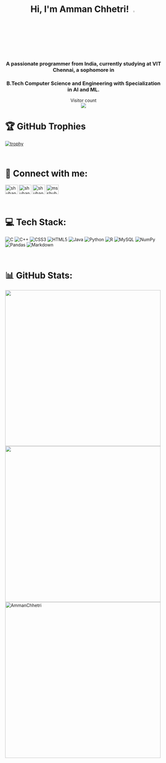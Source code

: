 <h1 align="center">Hi, I'm Amman Chhetri! <img alt="wave" src="https://github.com/Tarikul-Islam-Anik/Microsoft-Teams-Animated-Emojis/blob/master/Emojis/Hand%20gestures/Waving%20Hand.png" width=3.5%></h1>
<h3 align="center">A passionate programmer from India, currently studying at VIT Chennai, a sophomore in </h3>
<h3 align='center'> B.Tech Computer Science and Engineering with Specialization in AI and ML.</h3>



<p align="center"> 
  Visitor count<br>
  <img src="https://profile-counter.glitch.me/AmmanChhetri/count.svg" />
</p>

# 🏆 GitHub Trophies 
[![trophy](https://github-profile-trophy.vercel.app/?username=AmmanChhetri&theme=onedark&margin-w=30&margin-h=10)](https://github.com/ryo-ma/github-profile-trophy)

<br>

# 🤝 Connect with me:
<p align="left">

<a href="https://stackoverflow.com/users/22200173/ammanchhetri" target="_blank"><img align="center" src="https://raw.githubusercontent.com/rahuldkjain/github-profile-readme-generator/master/src/images/icons/Social/stack-overflow.svg" alt="shuban-ms" height="30" width="40" /></a>
<a href="https://www.kaggle.com/ammanchhetri" target="_blank"><img align="center" src="https://raw.githubusercontent.com/rahuldkjain/github-profile-readme-generator/master/src/images/icons/Social/kaggle.svg" alt="shubanms" height="30" width="40" /></a>
<a href="https://www.instagram.com/amman_chhetri" target="_blank"><img align="center" src="https://raw.githubusercontent.com/rahuldkjain/github-profile-readme-generator/master/src/images/icons/Social/instagram.svg" alt="shuban_ms" height="30" width="40" /></a>
<a href="https://auth.geeksforgeeks.org/user/ammanchhetri" target="_blank" ><img align="center" src="https://raw.githubusercontent.com/rahuldkjain/github-profile-readme-generator/master/src/images/icons/Social/geeks-for-geeks.svg" alt="msshuban4" height="30" width="40" /></a>
</p>

<br>

# 💻 Tech Stack:
![C](https://img.shields.io/badge/c-%2300599C.svg?style=flat&logo=c&logoColor=white) ![C++](https://img.shields.io/badge/c++-%2300599C.svg?style=flat&logo=c%2B%2B&logoColor=white) ![CSS3](https://img.shields.io/badge/css3-%231572B6.svg?style=flat&logo=css3&logoColor=white) ![HTML5](https://img.shields.io/badge/html5-%23E34F26.svg?style=flat&logo=html5&logoColor=white) ![Java](https://img.shields.io/badge/java-%23ED8B00.svg?style=flat&logo=java&logoColor=white) ![Python](https://img.shields.io/badge/python-3670A0?style=flat&logo=python&logoColor=ffdd54) ![R](https://img.shields.io/badge/r-%23276DC3.svg?style=flat&logo=r&logoColor=white) ![MySQL](https://img.shields.io/badge/mysql-%2300f.svg?style=flat&logo=mysql&logoColor=white) ![NumPy](https://img.shields.io/badge/numpy-%23013243.svg?style=flat&logo=numpy&logoColor=white) ![Pandas](https://img.shields.io/badge/pandas-%23150458.svg?style=flat&logo=pandas&logoColor=white) ![Markdown](https://img.shields.io/badge/Markdown-000000?style=flat&logo=markdown&logoColor=white)

<br>

# 📊 GitHub Stats:

<img align="centre" width="500" src="https://github-readme-stats-git-masterrstaa-rickstaa.vercel.app/api/top-langs/?username=AmmanChhetri&layout=compact&count_private=true&langs_count=10&hide=html,css,Makefile"/>

<img align="centre" width="500" src="https://github-readme-stats-git-masterrstaa-rickstaa.vercel.app/api?username=AmmanChhetri&show_icons=true&count_private=true&include_all_commits=true" />

<img align="centre" width="500" src="https://github-readme-streak-stats.herokuapp.com/?user=AmmanChhetri&" alt="AmmanChhetri"/>
